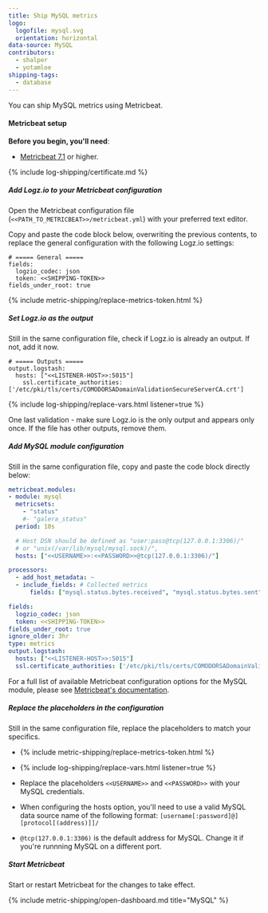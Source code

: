 ```yaml
---
title: Ship MySQL metrics
logo:
  logofile: mysql.svg
  orientation: horizontal
data-source: MySQL
contributors:
  - shalper
  - yotamloe
shipping-tags:
  - database
---
```


You can ship MySQL metrics using Metricbeat.

#### Metricbeat setup

**Before you begin, you'll need**:

* [Metricbeat 7.1](https://www.elastic.co/guide/en/beats/metricbeat/current/metricbeat-installation.html) or higher.

<div class="tasklist">

{% include log-shipping/certificate.md %}

##### Add Logz.io to your Metricbeat configuration

Open the Metricbeat configuration file (`<<PATH_TO_METRICBEAT>>/metricbeat.yml`) with your preferred text editor.

Copy and paste the code block below, overwriting the previous contents, to replace the general configuration with the following Logz.io settings:

```shell
# ===== General =====
fields:
  logzio_codec: json
  token: <<SHIPPING-TOKEN>>
fields_under_root: true
```
{% include metric-shipping/replace-metrics-token.html %}

##### Set Logz.io as the output

Still in the same configuration file, check if Logz.io is already an output. If not, add it now.


```shell
# ===== Outputs =====
output.logstash:
  hosts: ["<<LISTENER-HOST>>:5015"]
    ssl.certificate_authorities: ['/etc/pki/tls/certs/COMODORSADomainValidationSecureServerCA.crt']
```

{% include log-shipping/replace-vars.html listener=true %}

One last validation - make sure Logz.io is the only output and appears only once.
If the file has other outputs, remove them.



##### Add MySQL module configuration

Still in the same configuration file, copy and paste the code block directly below:


```yml
metricbeat.modules:
- module: mysql
  metricsets:
    - "status"
    #- "galera_status"
  period: 10s

  # Host DSN should be defined as "user:pass@tcp(127.0.0.1:3306)/"
  # or "unix(/var/lib/mysql/mysql.sock)/",
  hosts: ["<<USERNAME>>:<<PASSWORD>>@tcp(127.0.0.1:3306)/"]

processors:
  - add_host_metadata: ~
  - include_fields: # Collected metrics
      fields: ["mysql.status.bytes.received", "mysql.status.bytes.sent", "mysql.status.command.delete", "mysql.status.command.insert", "mysql.status.command.select", "mysql.status.command.update", "mysql.status.connections", "mysql.status.open.files", "mysql.status.opened", "mysql.status.threads.created", "mysql.status.threads.running", "event.module", "metricset.name", "agent.hostname", "host.name","token","logzio_codec","type","service.type"]

fields:
  logzio_codec: json
  token: <<SHIPPING-TOKEN>>
fields_under_root: true
ignore_older: 3hr
type: metrics
output.logstash:
  hosts: ["<<LISTENER-HOST>>:5015"]
  ssl.certificate_authorities: ['/etc/pki/tls/certs/COMODORSADomainValidationSecureServerCA.crt']
```

For a full list of available Metricbeat configuration options for the MySQL module, please see [Metricbeat's documentation](https://www.elastic.co/guide/en/beats/metricbeat/current/metricbeat-module-mysql.html).

##### Replace the placeholders in the configuration

Still in the same configuration file, replace the placeholders to match your specifics.

* {% include metric-shipping/replace-metrics-token.html %}

* {% include log-shipping/replace-vars.html listener=true %}

* Replace the placeholders `<<USERNAME>>` and `<<PASSWORD>>` with your MySQL credentials.

* When configuring the hosts option, you'll need to use a valid MySQL data source name of the following format: `[username[:password]@][protocol[(address)]]/`

* `@tcp(127.0.0.1:3306)` is the default address for MySQL. Change it if you're runnning MySQL on a different port.

##### Start Metricbeat

Start or restart Metricbeat for the changes to take effect.

{% include metric-shipping/open-dashboard.md title="MySQL" %}

</div>